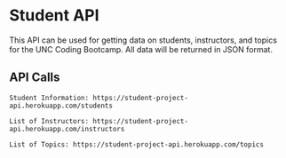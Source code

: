# Student API

This API can be used for getting data on students, instructors, and topics for the UNC Coding Bootcamp.
All data will be returned in JSON format.

## API Calls

```
Student Information: https://student-project-api.herokuapp.com/students
```

```
List of Instructors: https://student-project-api.herokuapp.com/instructors
```

```
List of Topics: https://student-project-api.herokuapp.com/topics
```


